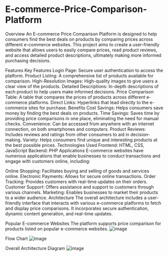 # E-commerce-Price-Comparison-Platform

Overview
An E-commerce Price Comparison Platform is designed to help consumers find the best deals on products by comparing prices across different e-commerce websites. This project aims to create a user-friendly website that allows users to easily compare prices, read product reviews, and access detailed product descriptions, ultimately making more informed purchasing decisions.

Features
Key Features
Login Page: Secure user authentication to access the platform.
Product Listing: A comprehensive list of products available for comparison.
High-Resolution Images: High-quality images to give users a clear view of the products.
Detailed Descriptions: In-depth descriptions of each product to help users make informed decisions.
Price Comparison Table: A table that compares the prices of products across different e-commerce platforms.
Direct Links: Hyperlinks that lead directly to the e-commerce sites for purchase.
Benefits
Cost Savings: Helps consumers save money by finding the best deals on products.
Time Savings: Saves time by providing price comparisons in one place, eliminating the need for manual checks.
Convenience: Can be accessed from anywhere with an internet connection, on both smartphones and computers.
Product Reviews: Includes reviews and ratings from other consumers to aid in decision-making.
Variety: Helps consumers find unique and interesting products at the best possible prices.
Technologies Used
Frontend: HTML, CSS, JavaScript
Backend: PHP
Applications
E-commerce websites have numerous applications that enable businesses to conduct transactions and engage with customers online, including:

Online Shopping: Facilitates buying and selling of goods and services online.
Electronic Payments: Allows for secure online transactions.
Order Tracking: Provides customers with real-time updates on their orders.
Customer Support: Offers assistance and support to customers through various channels.
Marketing: Enables businesses to market their products to a wider audience.
Architecture
The overall architecture includes a user-friendly interface that interacts with various e-commerce platforms to fetch and display price comparisons. It incorporates secure authentication, dynamic content generation, and real-time updates.

Popular E-commerce Websites
The platform supports price comparison for products listed on popular e-commerce websites.
![image](https://github.com/Harshit-Dhundale/E-commerce-Price-Comparison-Platform/assets/120770433/93ec4729-da46-4226-8781-ad951be438b3)


Flow Chart
![image](https://github.com/Harshit-Dhundale/E-commerce-Price-Comparison-Platform/assets/120770433/cec06c29-77c1-4ee6-840b-adf4427f0604)

Overall Architecture Diagram
![image](https://github.com/Harshit-Dhundale/E-commerce-Price-Comparison-Platform/assets/120770433/1e0948d9-2065-4df7-bdf9-dcc998ec969f)

